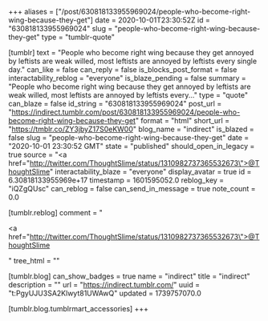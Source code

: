 +++
aliases = ["/post/630818133955969024/people-who-become-right-wing-because-they-get"]
date = 2020-10-01T23:30:52Z
id = "630818133955969024"
slug = "people-who-become-right-wing-because-they-get"
type = "tumblr-quote"

[tumblr]
text = "People who become right wing because they get annoyed by leftists are weak willed, most leftists are annoyed by leftists every single day."
can_like = false
can_reply = false
is_blocks_post_format = false
interactability_reblog = "everyone"
is_blaze_pending = false
summary = "People who become right wing because they get annoyed by leftists are weak willed, most leftists are annoyed by leftists every..."
type = "quote"
can_blaze = false
id_string = "630818133955969024"
post_url = "https://indirect.tumblr.com/post/630818133955969024/people-who-become-right-wing-because-they-get"
format = "html"
short_url = "https://tmblr.co/ZY3jbyZ17S0eKW00"
blog_name = "indirect"
is_blazed = false
slug = "people-who-become-right-wing-because-they-get"
date = "2020-10-01 23:30:52 GMT"
state = "published"
should_open_in_legacy = true
source = "<a href=\"http://twitter.com/ThoughtSlime/status/1310982737365532673\">@ThoughtSlime</a>"
interactability_blaze = "everyone"
display_avatar = true
id = 6.30818133955969e+17
timestamp = 1601595052.0
reblog_key = "iQZgQUsc"
can_reblog = false
can_send_in_message = true
note_count = 0.0

[tumblr.reblog]
comment = "<p><a href=\"http://twitter.com/ThoughtSlime/status/1310982737365532673\">@ThoughtSlime</a></p>"
tree_html = ""

[tumblr.blog]
can_show_badges = true
name = "indirect"
title = "indirect"
description = ""
url = "https://indirect.tumblr.com/"
uuid = "t:PgyUJU3SA2Klwyt81UWAwQ"
updated = 1739757070.0

[tumblr.blog.tumblrmart_accessories]
+++
